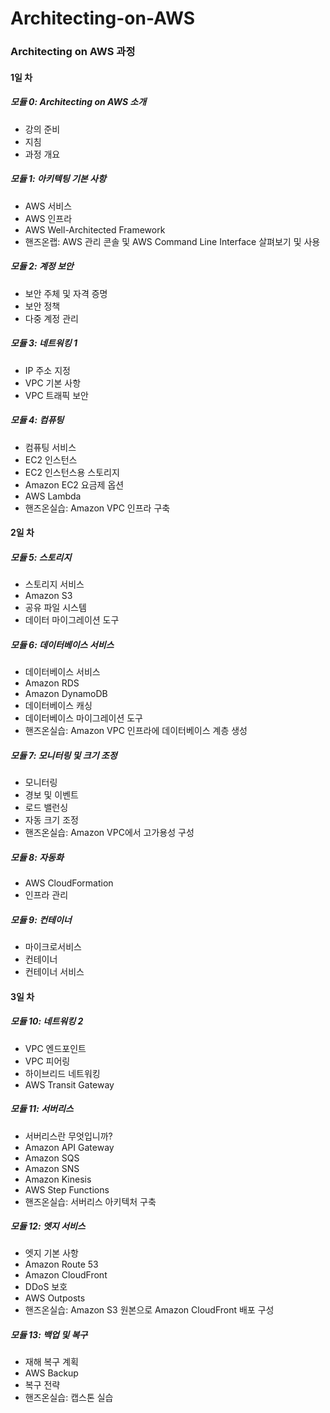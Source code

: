 # Architecting-on-AWS

### Architecting on AWS 과정

#### 1일 차

##### 모듈 0: Architecting on AWS 소개
- 강의 준비
- 지침
- 과정 개요

##### 모듈 1: 아키텍팅 기본 사항
- AWS 서비스
- AWS 인프라
- AWS Well-Architected Framework
- 핸즈온랩: AWS 관리 콘솔 및 AWS Command Line Interface 살펴보기 및 사용

##### 모듈 2: 계정 보안

- 보안 주체 및 자격 증명
- 보안 정책
- 다중 계정 관리

##### 모듈 3: 네트워킹 1

- IP 주소 지정
- VPC 기본 사항
- VPC 트래픽 보안

##### 모듈 4: 컴퓨팅

- 컴퓨팅 서비스
- EC2 인스턴스
- EC2 인스턴스용 스토리지
- Amazon EC2 요금제 옵션
- AWS Lambda
- 핸즈온실습: Amazon VPC 인프라 구축

#### 2일 차

##### 모듈 5: 스토리지

- 스토리지 서비스
- Amazon S3
- 공유 파일 시스템
- 데이터 마이그레이션 도구

##### 모듈 6: 데이터베이스 서비스

- 데이터베이스 서비스
- Amazon RDS
- Amazon DynamoDB
- 데이터베이스 캐싱
- 데이터베이스 마이그레이션 도구
- 핸즈온실습: Amazon VPC 인프라에 데이터베이스 계층 생성

##### 모듈 7: 모니터링 및 크기 조정

- 모니터링
- 경보 및 이벤트
- 로드 밸런싱
- 자동 크기 조정
- 핸즈온실습: Amazon VPC에서 고가용성 구성

##### 모듈 8: 자동화

- AWS CloudFormation
- 인프라 관리

##### 모듈 9: 컨테이너

- 마이크로서비스
- 컨테이너
- 컨테이너 서비스

#### 3일 차

##### 모듈 10: 네트워킹 2

- VPC 엔드포인트
- VPC 피어링
- 하이브리드 네트워킹
- AWS Transit Gateway

##### 모듈 11: 서버리스

- 서버리스란 무엇입니까?
- Amazon API Gateway
- Amazon SQS
- Amazon SNS
- Amazon Kinesis
- AWS Step Functions
- 핸즈온실습: 서버리스 아키텍처 구축

##### 모듈 12: 엣지 서비스

- 엣지 기본 사항
- Amazon Route 53
- Amazon CloudFront
- DDoS 보호
- AWS Outposts
- 핸즈온실습: Amazon S3 원본으로 Amazon CloudFront 배포 구성

##### 모듈 13: 백업 및 복구

- 재해 복구 계획
- AWS Backup
- 복구 전략
- 핸즈온실습: 캡스톤 실습 


